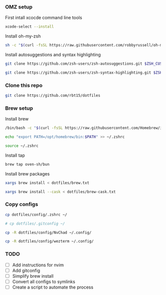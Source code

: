 ### OMZ setup

First intall xcocde command line tools

```bash
xcode-select --install
```

Install oh-my-zsh

```bash
sh -c "$(curl -fsSL https://raw.githubusercontent.com/robbyrussell/oh-my-zsh/master/tools/install.sh)"
```

Install autosuggestions and syntax highlighting

```bash
git clone https://github.com/zsh-users/zsh-autosuggestions.git $ZSH_CUSTOM/plugins/zsh-autosuggestions

git clone https://github.com/zsh-users/zsh-syntax-highlighting.git $ZSH_CUSTOM/plugins/zsh-syntax-highlighting
```
### Clone this repo

```bash
git clone https://github.com/rbt15/dotfiles
```

### Brew setup

Install brew

```bash
/bin/bash -c "$(curl -fsSL https://raw.githubusercontent.com/Homebrew/install/HEAD/install.sh)"

echo "export PATH=/opt/homebrew/bin:$PATH" >> ~/.zshrc

source ~/.zshrc
```

Install tap

```bash
brew tap oven-sh/bun
```

Install brew packages

```bash
xargs brew install < dotfiles/brew.txt

xargs brew install --cask < dotfiles/brew-cask.txt
```

### Copy configs

```bash
cp dotfiles/config/.zshrc ~/

# cp dotfiles/.gitconfig ~/

cp -R dotfiles/config/NvChad ~/.config/

cp -R dotfiles/config/wezterm ~/.config/
```

### TODO

- [ ] Add instructions for nvim
- [ ] Add gitconfig
- [ ] Simplify brew install
- [ ] Convert all configs to symlinks
- [ ] Create a script to automate the process